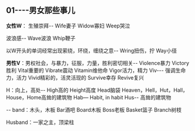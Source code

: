 ## 01----男女那些事儿

**女性W**：
生殖崇拜--
Wife妻子
Widow寡妇
Weep哭泣  

波浪感--
Wave波浪
Whip鞭子

以W开头的单词经常出现萦绕，环绕，缠绕之意--
Wring扭伤，拧
Way小径

**男性V**：男权社会，与暴力，征服，力量，胜利密切相关--
Violence暴力
Victory胜利
Vital重要的
Vibrate震动
Vitamin维他命
Vigor活力，精力
Viv--- 强调生命力，活力
    Vivid精彩的，活灵活现的
    Survive幸存
    Revive复兴    

H：向上，高处--
   High高的
      Height高度
      Head脑袋
      Heaven，Hell，Hut，Hall，House，Home高耸的建筑物
      Hab— Habit,  in habit
      Hus--  高耸的建筑物     

-- band：木头，木板
      Bar酒吧
         Board木板
         Boss老板
Basket篮子
Branch树枝  

Husband：一家之主，顶梁柱